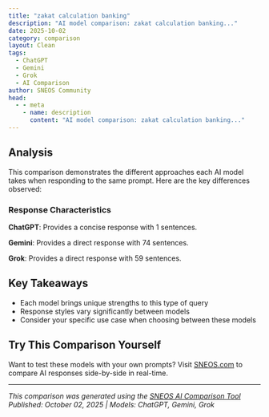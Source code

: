 ```yaml
---
title: "zakat calculation banking"
description: "AI model comparison: zakat calculation banking..."
date: 2025-10-02
category: comparison
layout: Clean
tags:
  - ChatGPT
  - Gemini
  - Grok
  - AI Comparison
author: SNEOS Community
head:
  - - meta
    - name: description
      content: "AI model comparison: zakat calculation banking..."
---
```


<ChatComparison
  title="zakat calculation banking"
  prompt="zakat calculation banking"
  :responses='{
    "ChatGPT": "Calculating zakat is an important religious obligation for Muslims, and it requires understanding what assets are subject to zakat and the applicable rates. Here’s a guide to understanding how to calculate zakat, particularly in the context of banking and financial assets:\n\n### What is Zakat?\n\nZakat is a form of almsgiving treated in Islam as a tax, or religious obligation, that is mandatory for all Muslims who meet the necessary criteria of wealth. The standard rate for zakat is typically 2.5% of the wealth you have owned for a lunar year.\n\n### Assets Subject to Zakat\n\n1. **Cash**: This includes all the cash you hold in hand and in bank accounts.\n2. **Gold and Silver**: The value of any gold and silver you own, whether in jewelry or investment form.\n3. **Stocks and Investments**: If you own shares in companies or mutual funds, calculate the market value.\n4. **Business Assets**: Any inventory or equipment owned that is not specifically traded for cash.\n5. **Real Estate**: Zakat is due on any properties held for investment (but not on the property you live in).\n\n### Assets Not Subject to Zakat\n\n- Personal belongings (like clothes, furniture, cars for personal use).\n- Properties you live in (primary residence).\n- Debts you owe (but debts owed to you are included as assets).\n\n### Zakat Calculation Steps\n\n1. **Determine Your Wealth Composition**: Tally up all your assets subject to zakat.\n   - Example:\n     - Cash in bank: $5,000\n     - Gold: $2,000\n     - Stocks: $3,000\n     - Total Assets: $10,000\n\n2. **Subtract Liabilities**: Deduct any debts you owe from your total assets.\n   - Example:\n     - Total liabilities (loans, debts): $1,000\n     - Net Zakatable Wealth: $10,000 - $1,000 = $9,000\n\n3. **Calculate Zakat Due**: Apply the zakat rate of 2.5% to your net zakatable wealth.\n   - Zakat Due = 2.5% of $9,000 = $225\n\n### Special Considerations\n\n- **Zakat Year**: The zakat is due annually, based on the lunar year. Keep track of when your zakat year starts.\n- **Currency Fluctuation**: If you&#x27;re calculating zakat in different currencies, ensure you use the current exchange rate to assess the value accurately.\n- **Intent and Niyyah**: Make the intention (niyyah) to pay zakat as part of the process. This is an important spiritual consideration in Islam.\n\n### Conclusion\n\nThis calculation can be done easily using spreadsheets or zakat calculators available online. It’s also a commonly discussed topic in financial and community circles, so don’t hesitate to seek help or ask questions if you’re uncertain.\n\nIf you have specific banking data or assets in mind, feel free to detail them, and I can help illustrate the calculation further.",
    "Gemini": "Zakat on bank deposits is generally calculated on the balance you have in your account that has been held for a full lunar year (Hawl). Here\u0027s a breakdown of the process, considering different types of accounts and common scenarios:\n\n**1. Types of Accounts \u0026 Zakat Applicability:**\n\n*   **Savings Accounts:** Generally, Zakat *is* applicable on the balance in savings accounts that meet the Nisab and Hawl conditions.\n*   **Checking Accounts (Current Accounts):** Zakat *is* applicable if the balance is maintained above the Nisab for a full lunar year. Even if the balance fluctuates, if it generally stays above the Nisab, zakat is due on the lowest balance reached during the year.\n*   **Term Deposits/Fixed Deposits/Certificates of Deposit:** Zakat *is* applicable on the matured amount (principal \u002B accrued profit) if it has been held for a lunar year.\n*   **Retirement Accounts (e.g., 401k, IRA - if applicable under your local Islamic rulings):** This is a complex area. Opinions differ among scholars:\n    *   Some say zakat is due annually on the entire balance if you have access to it, even if you haven\u0027t withdrawn it.\n    *   Others say zakat is due only when you withdraw the money. In this case, you would pay zakat on the withdrawn amount for the year it is withdrawn, even if it had been accumulating for many years prior.\n    *   A third opinion is to pay Zakat on it whenever you are able to access it.\n\n**2. Key Concepts:**\n\n*   **Nisab (Threshold):** This is the minimum amount of wealth one must possess before Zakat becomes obligatory. It\u0027s based on the value of either gold or silver.  You use whichever is lower.\n    *   **Gold Standard:** Approximately 87.48 grams (2.81 troy ounces) of pure gold.  Find the current market value of gold per gram/ounce and multiply by 87.48 grams.\n    *   **Silver Standard:** Approximately 612.36 grams (19.72 troy ounces) of pure silver. Find the current market value of silver per gram/ounce and multiply by 612.36 grams.\n*   **Hawl (Lunar Year):** A complete Islamic lunar year, which is approximately 354 days. Zakat is due on wealth that has been in your possession for a full Hawl.\n\n**3. Calculation Steps:**\n\n1.  **Determine the Nisab:** Find the current market value of gold and silver and calculate the Nisab value using both standards.  Use the *lower* of the two values as your Nisab.\n\n2.  **Calculate Zakat-able Assets:**  Add up the balances in all your bank accounts (savings, checking, term deposits, etc.) that meet the criteria mentioned above.  Include any other zakat-able assets you own (cash, gold, silver, business inventory, etc.).\n\n3.  **Deduct Liabilities (Debts):**  *Some scholars* allow you to deduct immediate, payable debts from your zakat-able assets *before* calculating zakat.  This is a complex issue with varying opinions.  Consult with a knowledgeable scholar.  Examples of deductible debts might include:\n    *   Overdue bills (utilities, rent, etc.)\n    *   Short-term loans that are due soon.\n    *   Credit card balances that you intend to pay off quickly.\n    *   *Mortgages are a more complex issue and opinions vary greatly.*\n    *   *Long-term loans are generally *not* deducted, but again, consult a scholar.*\n\n4.  **Compare to Nisab:** If your total zakat-able assets (after deducting allowed liabilities) are *equal to or greater* than the Nisab, then you are obligated to pay Zakat.\n\n5.  **Calculate Zakat Amount:**  Multiply your total zakat-able assets (after deductions) by 2.5% (1/40th).\n\n**Example:**\n\n*   Let\u0027s say the Nisab (based on the *lower* of gold or silver value) is $4,000.\n*   You have:\n    *   Savings Account: $6,000\n    *   Checking Account: $1,000\n    *   Term Deposit: $3,000\n*   Total Zakat-able Assets: $6,000 \u002B $1,000 \u002B $3,000 = $10,000\n*   You have outstanding credit card debt of $500 (deductible, according to *some* scholars).\n*   Adjusted Zakat-able Assets: $10,000 - $500 = $9,500\n*   Since $9,500 is greater than the Nisab of $4,000, you are obligated to pay Zakat.\n*   Zakat Amount: $9,500 * 0.025 = $237.50\n\n**Important Considerations \u0026 Caveats:**\n\n*   **Lunar vs. Solar Year:** Zakat is based on the *lunar* year (approximately 354 days). If you are using a solar year for tracking, you may need to adjust the Hawl calculation.  Many online zakat calculators will handle this conversion.\n*   **Fluctuating Balances:** As mentioned earlier, if your account balance fluctuates throughout the year, some scholars advise calculating Zakat on the *lowest* balance held during the year, as long as it stayed above the Nisab. Others say you should pay Zakat on your end-of-year balance.  Consult with a scholar for guidance.\n*   **Intention (Niyyah):** It is essential to have the intention (Niyyah) to pay Zakat for the sake of Allah when you are giving it.\n*   **Scholarly Differences:** There are differences of opinion among Islamic scholars on various aspects of Zakat calculation, particularly regarding deductions, retirement accounts, and fluctuating balances.  *It is crucial to consult with a knowledgeable and trusted Islamic scholar or religious authority to get personalized guidance based on your specific circumstances and the accepted rulings in your region.*\n*   **Zakat Calculators:** Many online Zakat calculators can help with the calculations, but they should be used as a guide, not as a substitute for consulting with a scholar.  Make sure the calculator is using the correct Nisab value and allows for appropriate deductions based on your scholar\u0027s advice.\n*   **Record Keeping:** Maintain accurate records of your assets, liabilities, and Zakat payments for future reference.\n*   **Where to Pay Zakat:** Zakat can be paid to eligible recipients, such as the poor, the needy, those in debt, or organizations that work to support these individuals according to Islamic guidelines.\n\n**Disclaimer:** I am an AI chatbot and cannot provide religious or financial advice. This information is for general guidance only. You must consult with qualified Islamic scholars and financial professionals for personalized advice.\n",
    "Grok": "Zakat is an obligatory form of charity in Islam, representing one of the Five Pillars. It is a religious duty for Muslims to pay Zakat on their wealth if it meets certain conditions, such as reaching the nisab threshold (a minimum amount of wealth) and being held for a full lunar year (hawl). When it comes to banking and Zakat calculation, this usually refers to the Zakat due on savings, investments, or other financial assets held in banks.\n\nHere\u2019s a detailed guide on how to calculate Zakat in the context of banking:\n\n---\n\n### 1. Determine if Zakat is Due\nZakat is due on wealth if:\n- **Nisab Threshold is Met**: Your total wealth (including savings, investments, gold, silver, etc.) is equal to or exceeds the nisab value. The nisab is equivalent to the value of 85 grams of gold or 595 grams of silver (whichever is lower at the time of calculation). As of recent years, the nisab is often calculated based on the silver value, as it tends to be lower.\n- **Hawl (One Lunar Year)**: The wealth must have been in your possession for one full lunar year (approximately 354 days).\n\n---\n\n### 2. Identify Zakatable Assets in Banking\nIn the context of banking, the following assets are typically subject to Zakat:\n- **Savings in Bank Accounts**: Cash held in savings or current accounts.\n- **Fixed Deposits**: Money in fixed or term deposits.\n- **Investments**: Profits or returns from Islamic or conventional investments (if they are halal and meet the nisab and hawl criteria). For conventional investments, any impermissible income (like interest) must be purified by giving it away to charity without counting it as Zakat.\n- **Shares and Stocks**: If held for investment purposes, Zakat is calculated on their market value. If held for trading, the entire value is zakatable.\n\n**Note**: Loans given out (money you are owed) may also be zakatable if there is a reasonable expectation of recovering it.\n\n---\n\n### 3. Exclude Non-Zakatable Items\nThe following are generally not subject to Zakat:\n- **Personal Use Items**: Wealth used for personal needs (e.g., house, car, clothing) is not zakatable.\n- **Interest Income**: In conventional banking, interest (riba) is impermissible in Islam. If you have received interest, it must be given away as charity without counting it as Zakat or part of your wealth.\n- **Debts Owed**: If you have debts, some scholars allow you to deduct the amount of debt from your zakatable wealth when calculating Zakat. Consult a scholar for clarity on your specific situation.\n\n---\n\n### 4. Calculate Your Total Zakatable Wealth\n- Add up the value of all zakatable assets (savings, investments, etc.) held in bank accounts or elsewhere.\n- Deduct any debts or liabilities (if applicable, based on scholarly opinion).\n\n**Formula for Zakatable Wealth:**\nTotal Zakatable Wealth = (Cash in Bank \u002B Investments \u002B Shares \u002B Other Zakatable Assets) - (Debts Owed, if deductible)\n\n---\n\n### 5. Check if Your Wealth Meets the Nisab\n- Compare your total zakatable wealth to the nisab threshold.\n- You can check the current nisab value based on the price of gold or silver. Many Islamic organizations or Zakat calculators provide the updated nisab value.\n- For example, if the nisab (based on silver) is $300 USD, and your zakatable wealth is $500 USD, Zakat is due.\n\n---\n\n### 6. Calculate Zakat Amount\n- Zakat is 2.5% (or 1/40th) of your total zakatable wealth.\n- **Formula**: Zakat = Total Zakatable Wealth \u00D7 0.025\n\n**Example Calculation**:\n- Total savings in bank: $10,000\n- Nisab (hypothetical): $300\n- Since $10,000 \u003E $300, Zakat is due.\n- Zakat = $10,000 \u00D7 0.025 = $250\n\n---\n\n### 7. Pay Zakat\n- Zakat must be paid to eligible recipients as defined in the Quran (Surah At-Tawbah 9:60), including the poor, needy, and others in specific categories.\n- You can pay Zakat directly to individuals or through Islamic charities and organizations.\n\n---\n\n### Additional Notes on Banking and Zakat\n1. **Conventional vs. Islamic Banking**:\n   - In conventional banking, interest earned is not zakatable, as it is considered haram (forbidden). It should be purified by giving it away to charity (not as Zakat).\n   - In Islamic banking, profits from halal investments or accounts are zakatable if they meet the nisab and hawl conditions.\n2. **Zakat on Loans**:\n   - If you have taken a loan, consult a scholar on whether it can be deducted from your zakatable wealth.\n   - If you have given a loan, Zakat is due on it only if you expect to recover it.\n3. **Zakat Calculators**:\n   - Many Islamic organizations and apps provide Zakat calculators to help you determine the amount due based on your bank savings and other assets.\n\n---\n\n### Practical Tips\n- Maintain a record of your wealth and note the lunar year (hawl) to ensure accurate calculation.\n- Use the services of local mosques, Islamic scholars, or Zakat organizations for guidance.\n- Regularly check the nisab value, as it fluctuates with gold and silver prices.\n\nIf you have specific banking products or complex financial assets (e.g., stocks, cryptocurrencies, or retirement funds), it\u2019s advisable to consult a knowledgeable scholar or Islamic financial advisor for tailored advice."
  }'
  published-date="09:02"
/>

## Analysis

This comparison demonstrates the different approaches each AI model takes when responding to the same prompt. Here are the key differences observed:

### Response Characteristics

**ChatGPT**: Provides a concise response with 1 sentences. 

**Gemini**: Provides a direct response with 74 sentences. 

**Grok**: Provides a direct response with 59 sentences. 

## Key Takeaways

- Each model brings unique strengths to this type of query
- Response styles vary significantly between models
- Consider your specific use case when choosing between these models

## Try This Comparison Yourself

Want to test these models with your own prompts? Visit [SNEOS.com](https://sneos.com) to compare AI responses side-by-side in real-time.

---

*This comparison was generated using the [SNEOS AI Comparison Tool](https://sneos.com)*
*Published: October 02, 2025 | Models: ChatGPT, Gemini, Grok*
